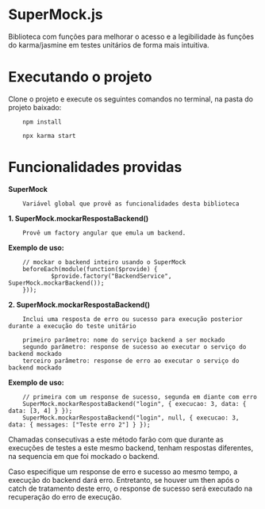 # SuperMock.js
Biblioteca com funções para melhorar o acesso e a legibilidade às funções do karma/jasmine em testes unitários de forma mais intuitiva.

# Executando o projeto
Clone o projeto e execute os seguintes comandos no terminal, na pasta do projeto baixado:

        npm install
        
        npx karma start

# Funcionalidades providas

**SuperMock**

        Variável global que provê as funcionalidades desta biblioteca

**1. SuperMock.mockarRespostaBackend()**

        Provê um factory angular que emula um backend.

**Exemplo de uso:**
        
        // mockar o backend inteiro usando o SuperMock
        beforeEach(module(function($provide) {
                $provide.factory("BackendService", SuperMock.mockarBackend());
        }));

**2. SuperMock.mockarRespostaBackend()**

        Inclui uma resposta de erro ou sucesso para execução posterior durante a execução do teste unitário
        
        primeiro parâmetro: nome do serviço backend a ser mockado
        segundo parâmetro: response de sucesso ao executar o serviço do backend mockado
        terceiro parâmetro: response de erro ao executar o serviço do backend mockado

**Exemplo de uso:**

        // primeira com um response de sucesso, segunda em diante com erro
        SuperMock.mockarRespostaBackend("login", { execucao: 3, data: { data: [3, 4] } });
        SuperMock.mockarRespostaBackend("login", null, { execucao: 3, data: { messages: ["Teste erro 2"] } });

Chamadas consecutivas a este método farão com que durante as execuções de testes a este mesmo backend, tenham respostas diferentes, na sequencia em que foi mockado o backend. 

Caso especifique um response de erro e sucesso ao mesmo tempo, a execução do backend dará erro. Entretanto, se houver um then após o catch de tratamento deste erro, o response de sucesso será executado na recuperação do erro de execução.
